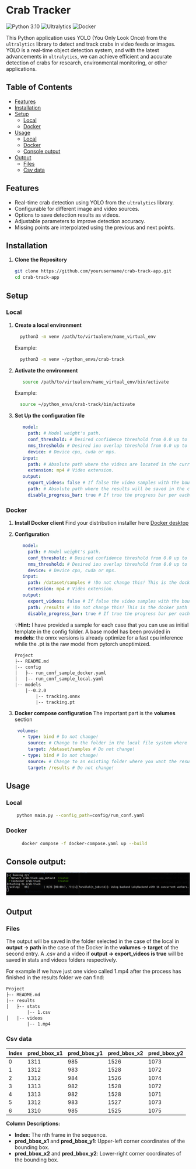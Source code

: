 # Crab Tracker

![Python 3.10](https://img.shields.io/badge/python-3.10-blue)
![Ultralytics](https://img.shields.io/badge/ultralytics-8.2.5-orange)
![Docker](https://img.shields.io/badge/docker-available-blue)

This Python application uses YOLO (You Only Look Once) from the `ultralytics` library to detect and track crabs in video feeds or images. YOLO is a real-time object detection system, and with the latest advancements in `ultralytics`, we can achieve efficient and accurate detection of crabs for research, environmental monitoring, or other applications.

## Table of Contents

- [Features](#features)
- [Installation](#installation)
- [Setup](#setup)
  - [Local](#local)
  - [Docker](#docker)
- [Usage](#usage)
  - [Local](#local)
  - [Docker](#docker)
  - [Console output](#console-output)
- [Output](#output)
  - [Files](#files)
  - [Csv data](#csv-data)

## Features

- Real-time crab detection using YOLO from the `ultralytics` library.
- Configurable for different image and video sources.
- Options to save detection results as videos.
- Adjustable parameters to improve detection accuracy.
- Missing points are interpolated using the previous and next points.

## Installation

1. **Clone the Repository**
   ```bash
   git clone https://github.com/yourusername/crab-track-app.git
   cd crab-track-app

## Setup

### Local
1. **Create a local environment**
    ```bash
      python3 -m venv /path/to/virtualenv/name_virtual_env
    ```
   Example:
    ```bash
      python3 -m venv ~/python_envs/crab-track
    ```

2. **Activate the environment**
   ```bash
      source /path/to/virtualenv/name_virtual_env/bin/activate
    ```
   Example:
    ```bash
      source ~/python_envs/crab-track/bin/activate
    ```

3. **Set Up the configuration file**
   ```yaml
      model:
        path: # Model weight's path.
        conf_threshold: # Desired confidence threshold from 0.0 up to 1.0.
        nms_threshold: # Desired iou overlap threshold from 0.0 up to 1.0.
        device: # Device cpu, cuda or mps.
      input:
        path: # Absolute path where the videos are located in the current file system.
        extension: mp4 # Video extension.
      output:
        export_videos: false # If false the video samples with the boundary box will not be saved.
        path: # Absolute path where the results will be saved in the current file system.
        disable_progress_bar: true # If true the progress bar per each video will be supress.
   ```

### Docker
1. **Install Docker client**
Find your distribution installer here [Docker desktop](https://www.docker.com/products/docker-desktop/)

2. **Configuration**
   ```yaml
      model:
        path: # Model weight's path.
        conf_threshold: # Desired confidence threshold from 0.0 up to 1.0.
        nms_threshold: # Desired iou overlap threshold from 0.0 up to 1.0.
        device: # Device cpu, cuda or mps.
      input:
        path: /dataset/samples # !Do not change this! This is the docker path where the input will be mapped (target)!
        extension: mp4 # Video extension.
      output:
        export_videos: false # If false the video samples with the boundary box will not be saved.
        path: /results # !Do not change this! This is the docker path where the output will be mapped (target).
        disable_progress_bar: true # If true the progress bar per each video will be supress.
   ```

    💡**Hint:** I have provided a sample for each case that you can use as initial template in the config folder.
    A base model has been provided in **models**:
    the onnx versions is already optimize for a fast cpu inference while the .pt is the raw model from pytorch unoptimized.
    ```
    Project
    ├-- README.md
    |-- config
    │   ├-- run_conf_sample_docker.yaml
    │   |-- run_conf_sample_local.yaml
    |-- models
        |--0.2.0
            |-- tracking.onnx
            |-- tracking.pt
    ```

3. **Docker compose configuration**
The important part is the **volumes** section
   ```yaml
    volumes:
      - type: bind # Do not change!
        source: # Change to the folder in the local file system where the videos are located.
        target: /dataset/samples # Do not change!
      - type: bind # Do not change! 
        source: # Change to an existing folder where you want the results to be saved.
        target: /results # Do not change!
   ```

## Usage
### Local
```bash
    python main.py --config_path=config/run_conf.yaml
```

### Docker
```bash
      docker compose -f docker-compose.yaml up --build
```

## Console output:
![image](readme_images/reduce_log_to_global.png)

## Output

### Files
The output will be saved in the folder selected in the case of the local in **output -> path** in the case of the Docker 
in the **volumes -> target** of the second entry. A .csv and a video if **output -> export_videos is true** will be saved in stats and videos folders respectively.

For example if we have just one video called 1.mp4 after the process has finished in the results folder we can find:
```
Project
├-- README.md
|-- results
│   ├-- stats
        |-- 1.csv
│   |-- videos
        |-- 1.mp4
```

### Csv data

| Index | pred_bbox_x1 | pred_bbox_y1 | pred_bbox_x2 | pred_bbox_y2 |
|-------|--------------|--------------|--------------|--------------|
| 0     | 1311         | 985          | 1526         | 1073         |
| 1     | 1312         | 983          | 1528         | 1072         |
| 2     | 1312         | 984          | 1526         | 1074         |
| 3     | 1313         | 982          | 1528         | 1072         |
| 4     | 1313         | 982          | 1528         | 1071         |
| 5     | 1312         | 983          | 1527         | 1073         |
| 6     | 1310         | 985          | 1525         | 1075         |

**Column Descriptions:**
- **Index**: The nth frame in the sequence.
- **pred_bbox_x1** and **pred_bbox_y1**: Upper-left corner coordinates of the bounding box.
- **pred_bbox_x2** and **pred_bbox_y2**: Lower-right corner coordinates of the bounding box.
